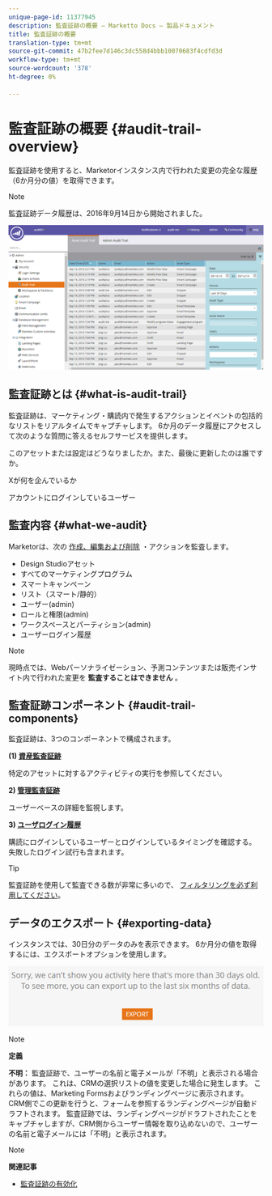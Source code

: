 ```yaml
---
unique-page-id: 11377945
description: 監査証跡の概要 — Marketto Docs — 製品ドキュメント
title: 監査証跡の概要
translation-type: tm+mt
source-git-commit: 47b2fee7d146c3dc558d4bbb10070683f4cdfd3d
workflow-type: tm+mt
source-wordcount: '378'
ht-degree: 0%

---
```



# 監査証跡の概要 {#audit-trail-overview}

監査証跡を使用すると、Marketorインスタンス内で行われた変更の完全な履歴（6か月分の値）を取得できます。

>[!NOTE]
>
>監査証跡データ履歴は、2016年9月14日から開始されました。

![](assets/one.png)

## 監査証跡とは {#what-is-audit-trail}

監査証跡は、マーケティング・購読内で発生するアクションとイベントの包括的なリストをリアルタイムでキャプチャします。 6か月のデータ履歴にアクセスして次のような質問に答えるセルフサービスを提供します。

このアセットまたは設定はどうなりましたか。また、最後に更新したのは誰ですか。

Xが何を企んでいるか

アカウントにログインしているユーザー

## 監査内容 {#what-we-audit}

Marketorは、次の [作成、編集および削除](http://docs.marketo.com/display/DOCS/Change+Details+in+Audit+Trail) ・アクションを監査します。

* Design Studioアセット
* すべてのマーケティングプログラム
* スマートキャンペーン
* リスト（スマート/静的）
* ユーザー(admin)
* ロールと権限(admin)
* ワークスペースとパーティション(admin)
* ユーザーログイン履歴

>[!NOTE]
>
>現時点では、Webパーソナライゼーション、予測コンテンツまたは販売インサイト内で行われた変更を **監査することはできません** 。

## 監査証跡コンポーネント {#audit-trail-components}

監査証跡は、3つのコンポーネントで構成されます。

**(1) [資産監査証跡](http://docs.marketo.com/display/DOCS/Change+Details+in+Audit+Trail#ChangeDetailsinAuditTrail-AssetAuditTrail)**

特定のアセットに対するアクティビティの実行を参照してください。

**2) [管理監査証跡](http://docs.marketo.com/display/DOCS/Change+Details+in+Audit+Trail#ChangeDetailsinAuditTrail-AdminAuditTrail)**

ユーザーベースの詳細を監視します。

**3) [ユーザログイン履歴](http://docs.marketo.com/display/DOCS/User+Login+History)**

購読にログインしているユーザーとログインしているタイミングを確認する。 失敗したログイン試行も含まれます。

>[!TIP]
>
>監査証跡を使用して監査できる数が非常に多いので、 [フィルタリングを必ず利用してください](http://docs.marketo.com/display/DOCS/Filtering+in+Audit+Trail)。

## データのエクスポート {#exporting-data}

インスタンスでは、30日分のデータのみを表示できます。 6か月分の値を取得するには、エクスポートオプションを使用します。

![](assets/two.png)

>[!NOTE]
>
>**定義**
>
>**不明：** 監査証跡で、ユーザーの名前と電子メールが「不明」と表示される場合があります。 これは、CRMの選択リストの値を変更した場合に発生します。 これらの値は、Marketing Formsおよびランディングページに表示されます。 CRM側でこの更新を行うと、フォームを参照するランディングページが自動ドラフトされます。 監査証跡では、ランディングページがドラフトされたことをキャプチャしますが、CRM側からユーザー情報を取り込めないので、ユーザーの名前と電子メールには「不明」と表示されます。

>[!NOTE]
>
>**関連記事**
>
>* [監査証跡の有効化](enable-audit-trail.md)

>




